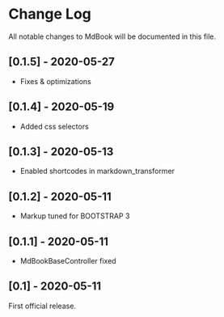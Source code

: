 # Change Log
All notable changes to MdBook will be documented in this file.

## [0.1.5] - 2020-05-27

- Fixes & optimizations

## [0.1.4] - 2020-05-19

- Added css selectors

## [0.1.3] - 2020-05-13

- Enabled shortcodes in markdown_transformer

## [0.1.2] - 2020-05-11

- Markup tuned for BOOTSTRAP 3

## [0.1.1] - 2020-05-11

- MdBookBaseController fixed

## [0.1] - 2020-05-11

First official release.
